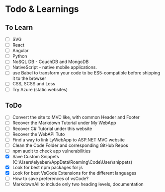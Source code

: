 # Todo & Learnings

## To Learn

- [ ] SVG
- [ ] React
- [ ] Angular
- [ ] Python
- [ ] NoSQL DB - CouchDB and MongoDB
- [ ] NativeScript - native mobile applications.
- [ ] use Babel to transform your code to be ES5-compatible before shipping it to the browser
- [ ] CSS, SCSS and Less
- [ ] Try Azure (static websites)

## ToDo

- [ ] Convert the site to MVC like, with common Header and Footer
- [ ] Recover the Markdown Tutorial under My WebApp
- [ ] Recover C# Tutorial under this website
- [ ] Recover the WebAPI Tuto
- [ ] Find a way to link LyWebApp to ASP.NET MVC website
- [ ] Clean the Code Folder and corresponding GitHub Repos
- [ ] npm audit to check app vulnerabilities
- [x] Save Custom Snippets (C:\Users\elyeben\AppData\Roaming\Code\User\snippets)
- [x] Look for best npm packages for js
- [x] Look for best VsCode Extensions for the different languages
- [ ] How to save preferences of vsCode?
- [ ] MarkdownAll to include only two heading levels, documentation
